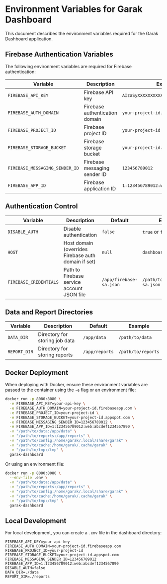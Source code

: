 # Environment Variables for Garak Dashboard

This document describes the environment variables required for the Garak Dashboard application.

## Firebase Authentication Variables

The following environment variables are required for Firebase authentication:

| Variable | Description | Example |
|----------|-------------|---------|
| `FIREBASE_API_KEY` | Firebase API key | `AIzaSyXXXXXXXXXXXXXXXXXXXXX` |
| `FIREBASE_AUTH_DOMAIN` | Firebase authentication domain | `your-project-id.firebaseapp.com` |
| `FIREBASE_PROJECT_ID` | Firebase project ID | `your-project-id` |
| `FIREBASE_STORAGE_BUCKET` | Firebase storage bucket | `your-project-id.appspot.com` |
| `FIREBASE_MESSAGING_SENDER_ID` | Firebase messaging sender ID | `123456789012` |
| `FIREBASE_APP_ID` | Firebase application ID | `1:123456789012:web:abcdef1234567890` |

## Authentication Control

| Variable | Description | Default | Example |
|----------|-------------|---------|---------|
| `DISABLE_AUTH` | Disable authentication | `false` | `true` or `false` |
| `HOST` | Host domain (overrides Firebase auth domain if set) | `null` | `dashboard.example.com` |
| `FIREBASE_CREDENTIALS` | Path to Firebase service account JSON file | `/app/firebase-sa.json` | `/path/to/firebase-sa.json` |

## Data and Report Directories

| Variable | Description | Default | Example |
|----------|-------------|---------|---------|
| `DATA_DIR` | Directory for storing job data | `/app/data` | `/path/to/data` |
| `REPORT_DIR` | Directory for storing reports | `/app/reports` | `/path/to/reports` |

## Docker Deployment

When deploying with Docker, ensure these environment variables are passed to the container using the `-e` flag or an environment file:

```bash
docker run -p 8080:8080 \
  -e FIREBASE_API_KEY=your-api-key \
  -e FIREBASE_AUTH_DOMAIN=your-project-id.firebaseapp.com \
  -e FIREBASE_PROJECT_ID=your-project-id \
  -e FIREBASE_STORAGE_BUCKET=your-project-id.appspot.com \
  -e FIREBASE_MESSAGING_SENDER_ID=123456789012 \
  -e FIREBASE_APP_ID=1:123456789012:web:abcdef1234567890 \
  -v "/path/to/data:/app/data" \
  -v "/path/to/reports:/app/reports" \
  -v "/path/to/config:/home/garak/.local/share/garak" \
  -v "/path/to/cache:/home/garak/.cache/garak" \
  -v "/path/to/tmp:/tmp" \
  garak-dashboard
```

Or using an environment file:

```bash
docker run -p 8080:8080 \
  --env-file .env \
  -v "/path/to/data:/app/data" \
  -v "/path/to/reports:/app/reports" \
  -v "/path/to/config:/home/garak/.local/share/garak" \
  -v "/path/to/cache:/home/garak/.cache/garak" \
  -v "/path/to/tmp:/tmp" \
  garak-dashboard
```

## Local Development

For local development, you can create a `.env` file in the dashboard directory:

```
FIREBASE_API_KEY=your-api-key
FIREBASE_AUTH_DOMAIN=your-project-id.firebaseapp.com
FIREBASE_PROJECT_ID=your-project-id
FIREBASE_STORAGE_BUCKET=your-project-id.appspot.com
FIREBASE_MESSAGING_SENDER_ID=123456789012
FIREBASE_APP_ID=1:123456789012:web:abcdef1234567890
DISABLE_AUTH=false
DATA_DIR=./data
REPORT_DIR=./reports
```
